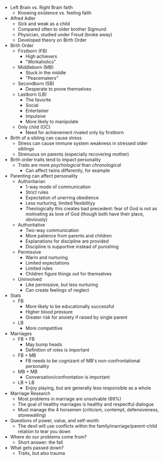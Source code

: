 - Left Brain vs. Right Brain faith
	- Knowing existence vs. feeling faith
- Alfred Adler
	- Sick and weak as a child
	- Compared often to older brother Sigmund
	- Physician, studied under Freud (broke away)
	- Developed theory on Birth Order
- Birth Order
	- Firstborn (FB)
		- High achievers
		- "Workaholics"
	- Middleborn (MB)
		- Stuck in the middle
		- "Peacemakers"
	- Secondborn (SB)
		- Desperate to prove themselves
	- Lastborn (LB)
		- The favorite
		- Social
		- Entertainer
		- Impulsive
		- More likely to manipulate
	- Only child (OC)
		- Need for achievement rivaled only by firstborn
- Birth of a sibling can cause stress
	- Stress can cause immune system weakness in stressed older siblings
	- Strenuous on parents (especially recovering mother)
- Birth order traits tend to impact personality
	- Traits are more *psychological* than *chronological*
		- Can affect twins differently, for example
- Parenting can affect personality
	- Authoritarian
		- 1-way mode of communication
		- Strict rules
		- Expectation of unerring obedience
		- Less nurturing, limited flexibilityy
		- Theologically this creates bad precedent: fear of God is not as motivating as love of God (though both have their place, obviously)
	- Authoritative
		- Two-way communication
		- More patience from parents and children
		- Explanations for discipline are provided
		- Discipline is supportive instead of punishing
	- Permissive
		- Warm and nurturing
		- Limited expectations
		- Limited rules
		- Children figure things out for themselves
	- Uninvolved
		- Like permissive, but less nurturing
		- Can create feelings of neglect
- Stats
	- FB 
		- More likely to be educationally successful
		- Higher blood pressure
		- Greater risk for anxiety if raised by single parent
	- LB
		- More competitive
- Marriages
	- FB + FB
		- May bump heads
		- Definition of roles is important
	- FB + MB
		- FB needs to be cognizant of MB's non-confrontational personality
	- MB + MB
		- Conversation/confrontation is important
	- LB + LB
		- Enjoy playing, but are generally less responsible as a whole
- Marriage Research
	- Most problems in marriage are unsolvable (69%)
	- The goal of healthy marriages is healthy and respectful dialogue
	- Must manage the 4 horsemen (criticism, contempt, defensiveness, stonewalling)
- Questions of power, value, and self-worth
	- The devil will use conflicts within the family/marriage/parent-child relation to tear you down
- Where do our problems come from?
	- Short answer: the fall
- What gets passed down?
	- Traits, but also trauma